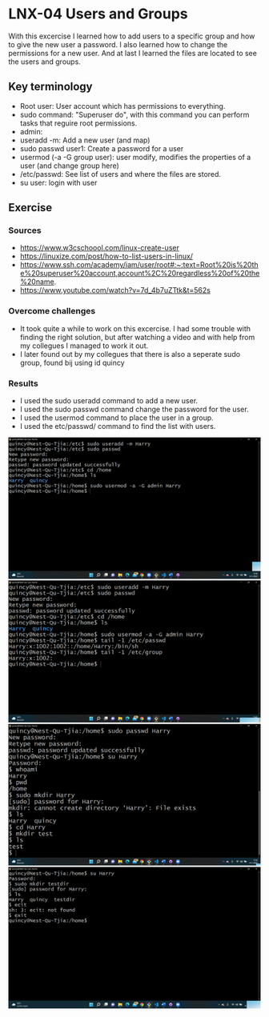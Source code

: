 # LNX-04 Users and Groups
With this excercise I learned how to add users to a specific group and how to give the new user a password. I also learned how to change the permissions for a new user. And at last I learned the files are located to see the users and groups.    

## Key terminology
- Root user: User account which has permissions to everything. 
- sudo command: "Superuser do", with this command you can perform tasks that reguire root permissions.
- admin: 
- useradd -m: Add a new user (and map)
- sudo passwd user1: Create a password for a user
- usermod (-a -G group user): user modify, modifies the properties of a user (and change group here)
- /etc/passwd: See list of users and where the files are stored.
- su user: login with user

## Exercise
### Sources
- https://www.w3cschoool.com/linux-create-user
- https://linuxize.com/post/how-to-list-users-in-linux/
- https://www.ssh.com/academy/iam/user/root#:~:text=Root%20is%20the%20superuser%20account,account%2C%20regardless%20of%20the%20name.
- https://www.youtube.com/watch?v=7d_4b7uZTtk&t=562s 

### Overcome challenges
- It took quite a while to work on this excercise. I had some trouble with finding the right solution, but after watching a video and with help from my collegues I managed to work it out. 
- I later found out by my collegues that there is also a seperate sudo group, found bij using id quincy 
### Results
- I used the sudo useradd command to add a new user.
- I used the sudo passwd command change the password for the user.
- I used the usermod command to place the user in a group. 
- I used the etc/passwd/ command to find the list with users.

![LIN04](../00_includes/LIN04-1.png)
![LIN04](../00_includes/LIN04-2.png)
![LIN04](../00_includes/LIN04-3.png)
![LIN04](../00_includes/LIN04-4.png)
